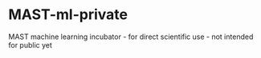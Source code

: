 # MAST-ml-private
MAST machine learning incubator - for direct scientific use - not intended for public yet
